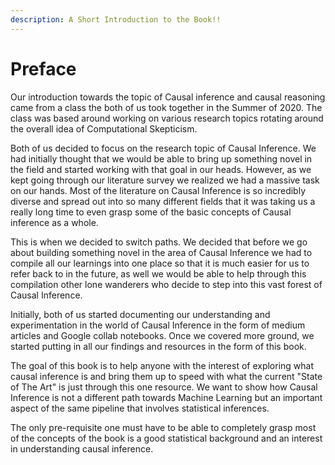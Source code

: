 ```yaml
---
description: A Short Introduction to the Book!!
---
```


# Preface

Our introduction towards the topic of Causal inference and causal reasoning came from a class the both of us took together in the Summer of 2020. The class was based around working on various research topics rotating around the overall idea of Computational Skepticism.

Both of us decided to focus on the research topic of Causal Inference. We had initially thought that we would be able to bring up something novel in the field and started working with that goal in our heads. However, as we kept going through our literature survey we realized we had a massive task on our hands. Most of the literature on Causal Inference is so incredibly diverse and spread out into so many different fields that it was taking us a really long time to even grasp some of the basic concepts of Causal inference as a whole.

This is when we decided to switch paths. We decided that before we go about building something novel in the area of Causal Inference we had to compile all our learnings into one place so that it is much easier for us to refer back to in the future, as well we would be able to help through this compilation other lone wanderers who decide to step into this vast forest of Causal Inference.

Initially,  both of us started documenting our understanding and experimentation in the world of Causal Inference in the form of medium articles and Google collab notebooks. Once we covered more ground, we started putting in all our findings and resources in the form of this book.

The goal of this book is to help anyone with the interest of exploring what causal inference is and bring them up to speed with what the current "State of The Art" is just through this one resource. We want to show how Causal Inference is not a different path towards Machine Learning but an important aspect of the same pipeline that involves statistical inferences.

The only pre-requisite one must have to be able to completely grasp most of the concepts of the book is a good statistical background and an interest in understanding causal inference.

